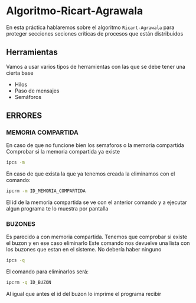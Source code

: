 # Algoritmo-Ricart-Agrawala

En esta práctica hablaremos sobre el algoritmo `Ricart-Agrawala` para proteger secciones seciones críticas de procesos que están distribuidos

## Herramientas

Vamos a usar varios tipos de herramientas con las que se debe tener una cierta base 
- Hilos
- Paso de mensajes
- Semáforos


## ERRORES
### MEMORIA COMPARTIDA
En caso de que no funcione bien los semaforos o la memoria compartida
Comprobar si la memoria compartida ya existe
```bash
ipcs -m
```
En caso de que exista la que ya tenemos creada la eliminamos con el comando:
```bash
ipcrm -m ID_MEMORIA_COMPARTIDA
```
El id de la memoria compartida se ve con el anterior comando y a ejecutar algun programa te lo muestra por pantalla

### BUZONES 
Es parecido a con memoria compartida. Tenemos que comprobar si existe el buzon y en ese caso eliminarlo
Este comando nos devuelve una lista con los buzones que estan en el sisteme. No debería haber ninguno
```bash
ipcs -q
```

El comando para eliminarlos será:
```bash
ipcrm -q ID_BUZON
```
Al igual que antes el id del buzon lo imprime el programa recibir


